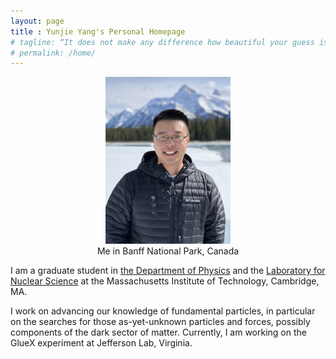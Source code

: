 ```yaml
---
layout: page
title : Yunjie Yang's Personal Homepage
# tagline: “It does not make any difference how beautiful your guess is. It does not make any difference how smart you are, who made the guess, or what his name is – if it disagrees with experiment it is wrong. -- Richard Feynman”
# permalink: /home/
---
```


<figure><center>
  <img width="200" src="/pics/profile.JPG"/>
  <figcaption>Me in Banff National Park, Canada</figcaption>
</center></figure>


I am a graduate student in [the Department of Physics](http://web.mit.edu/physics/) and the [Laboratory for Nuclear Science](http://web.mit.edu/lns/index.html) at the Massachusetts Institute of Technology, Cambridge, MA.

I work on advancing our knowledge of fundamental particles,
in particular on the searches for those as-yet-unknown particles and forces, possibly components of the dark sector of matter. Currently, I am working on the GlueX experiment at Jefferson Lab, Virginia.
